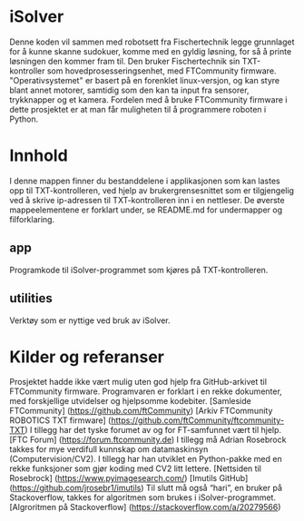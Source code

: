 # iSolver
Denne koden vil sammen med robotsett fra Fischertechnik legge grunnlaget for å kunne skanne sudokuer, komme med en gyldig løsning, for så å printe løsningen den kommer fram til. Den bruker Fischertechnik sin TXT-kontroller som hovedprosesseringsenhet, med FTCommunity firmware. "Operativsystemet" er basert på en forenklet linux-versjon, og kan styre blant annet motorer, samtidig som den kan ta input fra sensorer, trykknapper og et kamera. Fordelen med å bruke FTCommunity firmware i dette prosjektet er at man får muligheten til å programmere roboten i Python.

# Innhold
I denne mappen finner du bestanddelene i applikasjonen som kan lastes opp til TXT-kontrolleren, ved hjelp av brukergrensesnittet som er tilgjengelig ved å skrive ip-adressen til TXT-kontrolleren inn i en nettleser.
De øverste mappeelementene er forklart under, se README.md for undermapper og filforklaring.

## app
Programkode til iSolver-programmet som kjøres på TXT-kontrolleren.

## utilities
Verktøy som er nyttige ved bruk av iSolver.

# Kilder og referanser
Prosjektet hadde ikke vært mulig uten god hjelp fra GitHub-arkivet til FTCommunity firmware. Programvaren er forklart i en rekke dokumenter, med forskjellige utvidelser og hjelpsomme kodebiter.
[Samleside FTCommunity] (https://github.com/ftCommunity)
[Arkiv FTCommunity ROBOTICS TXT firmware] (https://github.com/ftCommunity/ftcommunity-TXT)
I tillegg har det tyske forumet av og for FT-samfunnet vært til hjelp.
[FTC Forum] (https://forum.ftcommunity.de)
I tillegg må Adrian Rosebrock takkes for mye verdifull kunnskap om datamaskinsyn (Computervision/CV2). I tillegg har han utviklet en Python-pakke med en rekke funksjoner som gjør koding med CV2 litt lettere.
[Nettsiden til Rosebrock] (https://www.pyimagesearch.com/)
[Imutils GitHub] (https://github.com/jrosebr1/imutils)
Til slutt må også “hari”, en bruker på Stackoverflow, takkes for algoritmen som brukes i iSolver-programmet.
[Algroritmen på Stackoverflow] (https://stackoverflow.com/a/20279566)